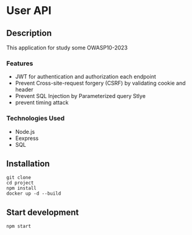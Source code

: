 # User API

## Description
This application for study some OWASP10-2023 

### Features
 * JWT for authentication and authorization each endpoint
 * Prevent Cross-site-request forgery (CSRF) by validating cookie and header
 * Prevent SQL Injection by Parameterized query Stlye
 * prevent timing attack 

### Technologies Used
 * Node.js
 * Eexpress
 * SQL
  

  

## Installation
```
git clone 
cd project
npm install
docker up -d --build
```


## Start development
```
npm start
```









        
  
  

